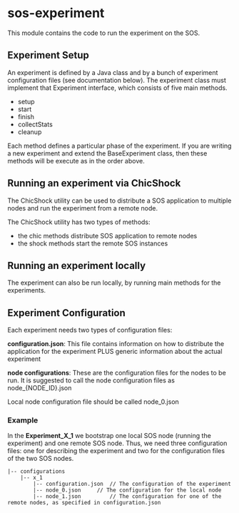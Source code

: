 # sos-experiment

This module contains the code to run the experiment on the SOS.

## Experiment Setup

An experiment is defined by a Java class and by a bunch of experiment configuration files (see documentation below).
The experiment class must implement that Experiment interface, which consists of five main methods.

- setup
- start
- finish
- collectStats
- cleanup

Each method defines a particular phase of the experiment.
If you are writing a new experiment and extend the BaseExperiment class, then these methods will be execute as in the order above.


## Running an experiment via ChicShock

The ChicShock utility can be used to distribute a SOS application to multiple nodes and run the experiment from a remote node.

The ChicShock utility has two types of methods:

- the chic methods distribute SOS application to remote nodes
- the shock methods start the remote SOS instances


## Running an experiment locally

The experiment can also be run locally, by running main methods for the experiments.


## Experiment Configuration

Each experiment needs two types of configuration files:

**configuration.json**: This file contains information on how to distribute the application for the experiment PLUS generic information about the actual experiment

**node configurations**: These are the configuration files for the nodes to be run. It is suggested to call the node configuration files as node_{NODE_ID}.json

Local node configuration file should be called node_0.json


### Example

In the **Experiment_X_1** we bootstrap one local SOS node (running the experiment) and one remote SOS node.
Thus, we need three configuration files: one for describing the experiment and two for the configuration files of the two SOS nodes.

```
|-- configurations
    |-- x_1
        |-- configuration.json  // The configuration of the experiment
        |-- node_0.json     // The configuration for the local node
        |-- node_1.json         // The configuration for one of the remote nodes, as specified in configuration.json
```
